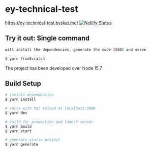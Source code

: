 # ey-technical-test

https://ey-technical-test.byskat.me/
[![Netlify Status](https://api.netlify.com/api/v1/badges/80f44b5b-6124-46a7-b86a-9c606c2157e3/deploy-status)](https://app.netlify.com/sites/ey-technical-test/deploys)

## Try it out: Single command

```bash
will install the dependencies, generate the code (SSG) and serve

$ yarn fromScratch
```
The project has been developed over Node 15.7


## Build Setup

```bash
# install dependencies
$ yarn install

# serve with hot reload at localhost:3000
$ yarn dev

# build for production and launch server
$ yarn build
$ yarn start

# generate static project
$ yarn generate
```

